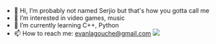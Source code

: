 - 👋 Hi, I’m probably not named Serjio but that's how you gotta call me
- 👀 I’m interested in video games, music
- 🌱 I’m currently learning C++, Python
- 📫 How to reach me: evanlagouche@gmail.com
![](touhou-touhou-fumo.gif)

<!---
S3rjio/S3rjio is a ✨ special ✨ repository because its `README.md` (this file) appears on your GitHub profile.
You can click the Preview link to take a look at your changes.
--->
